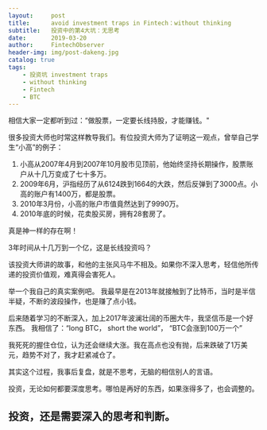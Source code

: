 ```yaml
---
layout:     post
title:      avoid investment traps in Fintech：without thinking
subtitle:   投资中的第4大坑：无思考
date:       2019-03-20
author:     FintechObserver
header-img: img/post-dakeng.jpg
catalog: true
tags:
    - 投资坑 investment traps
    - without thinking
    - Fintech
    - BTC
---
```

相信大家一定都听到过：“做股票，一定要长线持股，才能赚钱。"

很多投资大师也时常这样教导我们。有位投资大师为了证明这一观点，曾举自己学生“小高”的例子：
1. 小高从2007年4月到2007年10月股市见顶前，他始终坚持长期操作，股票账户从十几万变成了七十多万。
1. 2009年6月，沪指经历了从6124跌到1664的大跌，然后反弹到了3000点。小高的账户有1400万，都是股票。 
1. 2010年3月份，小高的账户市值竟然达到了9990万。
1. 2010年底的时候，花卖股买房，拥有28套房了。

真是神一样的存在啊！

3年时间从十几万到一个亿，这是长线投资吗？

该投资大师讲的故事，和他的主张风马牛不相及。如果你不深入思考，轻信他所传递的投资价值观，难真得会害死人。

举一个我自己的真实案例吧。
我最早是在2013年就接触到了比特币，当时是半信半疑，不断的波段操作，也是赚了点小钱。

后来随着学习的不断深入，加上2017年波澜壮阔的币圈大牛，我坚信币是一个好东西。
我相信了：“long  BTC， short the world”， “BTC会涨到100万一个”

我死死的握住仓位，认为还会继续大涨。我在高点也没有抛，后来跌破了1万美元，趋势不对了，我才赶紧减仓了。

其实这个过程，我事后复盘，就是不思考，无脑的相信别人的言语。

投资，无论如何都要深度思考。哪怕是再好的东西，如果涨得多了，也会调整的。

## 投资，还是需要深入的思考和判断。
